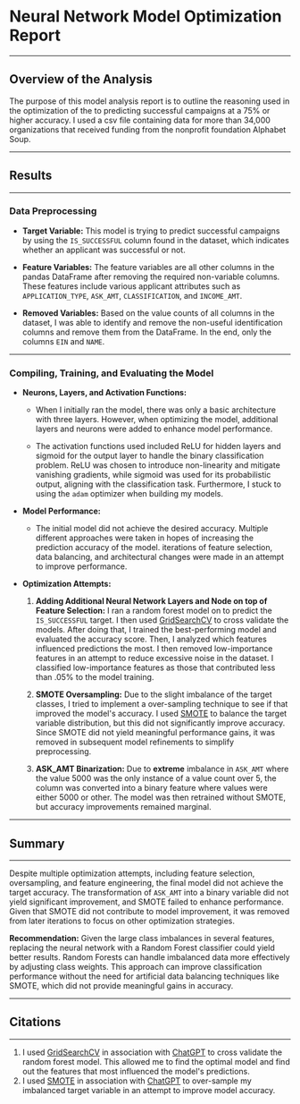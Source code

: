 # Neural Network Model Optimization Report

---
## Overview of the Analysis
The purpose of this model analysis report is to outline the reasoning used in the optimization of the to predicting successful campaigns at a 75% or higher accuracy. I used a csv file containing data for more than 34,000 organizations that received funding from the nonprofit foundation Alphabet Soup.

---
## Results

---
### Data Preprocessing

- **Target Variable:** This model is trying to predict successful campaigns by using the `IS_SUCCESSFUL` column found in the dataset, which indicates whether an applicant was successful or not.
    
- **Feature Variables:** The feature variables are all other columns in the pandas DataFrame after removing the required non-variable columns. These features include various applicant attributes such as `APPLICATION_TYPE`, `ASK_AMT`, `CLASSIFICATION`, and `INCOME_AMT`.
    
- **Removed Variables:** Based on the value counts of all columns in the dataset, I was able to identify and remove the non-useful identification columns and remove them from the DataFrame. In the end, only the columns `EIN` and `NAME`.
  
---
### Compiling, Training, and Evaluating the Model

- **Neurons, Layers, and Activation Functions:**
    
    - When I initially ran the model, there was only a basic architecture with three layers. However, when optimizing the model, additional layers and neurons were added to enhance model performance.
        
    - The activation functions used included ReLU for hidden layers and sigmoid for the output layer to handle the binary classification problem. ReLU was chosen to introduce non-linearity and mitigate vanishing gradients, while sigmoid was used for its probabilistic output, aligning with the classification task. Furthermore, I stuck to using the `adam` optimizer when building my models. 
      
- **Model Performance:**
    
    - The initial model did not achieve the desired accuracy. Multiple different approaches were taken in hopes of increasing the prediction accuracy of the model. iterations of feature selection, data balancing, and architectural changes were made in an attempt to improve performance.
      
- **Optimization Attempts:**
    
	1. **Adding Additional Neural Network Layers and Node on top of Feature Selection:** I ran a random forest model on to predict the `IS_SUCCESSFUL` target. I then used [GridSearchCV](https://scikit-learn.org/stable/modules/generated/sklearn.model_selection.GridSearchCV.html) to cross validate the models. After doing that, I trained the best-performing model and evaluated the accuracy score. Then, I analyzed which features influenced predictions the most. I then removed low-importance features in an attempt to reduce excessive noise in the dataset. I classified low-importance features as those that contributed less than .05% to the model training. 
        
    2. **SMOTE Oversampling:** Due to the slight imbalance of the target classes, I tried to implement a over-sampling technique to see if that improved the model's accuracy. I used [SMOTE](https://imbalanced-learn.org/stable/references/generated/imblearn.over_sampling.SMOTE.html) to balance the target variable distribution, but this did not significantly improve accuracy. Since SMOTE did not yield meaningful performance gains, it was removed in subsequent model refinements to simplify preprocessing.
        
    3. **ASK_AMT Binarization:** Due to **extreme** imbalance in `ASK_AMT` where the value 5000 was the only instance of a value count over 5, the column was converted into a binary feature where values were either 5000 or other. The model was then retrained without SMOTE, but accuracy improvements remained marginal. 
      
---
## Summary

---
Despite multiple optimization attempts, including feature selection, oversampling, and feature engineering, the final model did not achieve the target accuracy. The transformation of `ASK_AMT` into a binary variable did not yield significant improvement, and SMOTE failed to enhance performance. Given that SMOTE did not contribute to model improvement, it was removed from later iterations to focus on other optimization strategies.

**Recommendation:** Given the large class imbalances in several features, replacing the neural network with a Random Forest classifier could yield better results. Random Forests can handle imbalanced data more effectively by adjusting class weights. This approach can improve classification performance without the need for artificial data balancing techniques like SMOTE, which did not provide meaningful gains in accuracy.

----
## Citations

---

1. I used [GridSearchCV](https://scikit-learn.org/stable/modules/generated/sklearn.model_selection.GridSearchCV.html) in association with [ChatGPT](https://chatgpt.com/) to cross validate the random forest model. This allowed me to find the optimal model and find out the features that most influenced the model's predictions. 
2. I used [SMOTE](https://imbalanced-learn.org/stable/references/generated/imblearn.over_sampling.SMOTE.html) in association with [ChatGPT](https://chatgpt.com/) to over-sample my imbalanced target variable in an attempt to improve model accuracy.
